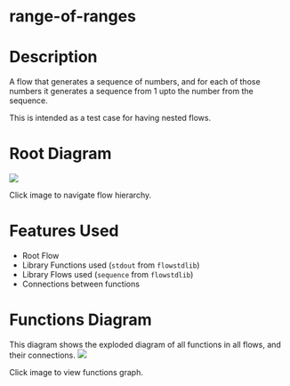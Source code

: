 range-of-ranges
==

Description
===
A flow that generates a sequence of numbers, and for each of those numbers it generates a sequence
from 1 upto the number from the sequence.

This is intended as a test case for having nested flows.

Root Diagram
===
<a href="root.dot.svg" target="_blank"><img src="root.dot.svg"></a>

Click image to navigate flow hierarchy.

Features Used
===
* Root Flow
* Library Functions used (`stdout` from `flowstdlib`)
* Library Flows used (`sequence` from `flowstdlib`)
* Connections between functions

Functions Diagram
===
This diagram shows the exploded diagram of all functions in all flows, and their connections.
<a href="functions.dot.svg" target="_blank"><img src="functions.dot.svg"></a>

Click image to view functions graph.